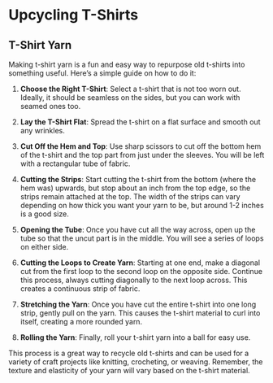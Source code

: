 # Upcycling T-Shirts

## T-Shirt Yarn

Making t-shirt yarn is a fun and easy way to repurpose old t-shirts into something useful. Here’s a simple guide on how to do it:

1. **Choose the Right T-Shirt**: Select a t-shirt that is not too worn out. Ideally, it should be seamless on the sides, but you can work with seamed ones too.

2. **Lay the T-Shirt Flat**: Spread the t-shirt on a flat surface and smooth out any wrinkles.

3. **Cut Off the Hem and Top**: Use sharp scissors to cut off the bottom hem of the t-shirt and the top part from just under the sleeves. You will be left with a rectangular tube of fabric.

4. **Cutting the Strips**: Start cutting the t-shirt from the bottom (where the hem was) upwards, but stop about an inch from the top edge, so the strips remain attached at the top. The width of the strips can vary depending on how thick you want your yarn to be, but around 1-2 inches is a good size.

5. **Opening the Tube**: Once you have cut all the way across, open up the tube so that the uncut part is in the middle. You will see a series of loops on either side.

6. **Cutting the Loops to Create Yarn**: Starting at one end, make a diagonal cut from the first loop to the second loop on the opposite side. Continue this process, always cutting diagonally to the next loop across. This creates a continuous strip of fabric.

7. **Stretching the Yarn**: Once you have cut the entire t-shirt into one long strip, gently pull on the yarn. This causes the t-shirt material to curl into itself, creating a more rounded yarn.

8. **Rolling the Yarn**: Finally, roll your t-shirt yarn into a ball for easy use.

This process is a great way to recycle old t-shirts and can be used for a variety of craft projects like knitting, crocheting, or weaving. Remember, the texture and elasticity of your yarn will vary based on the t-shirt material.
